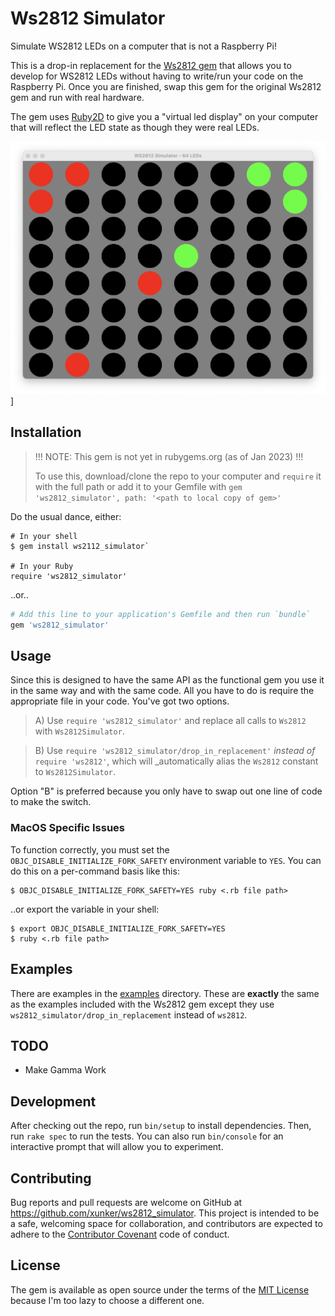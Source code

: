 # Ws2812 Simulator

Simulate WS2812 LEDs on a computer that is not a Raspberry Pi!

This is a drop-in replacement for the [Ws2812 gem](https://github.com/wejn/ws2812) that allows you
to develop for WS2812 LEDs without having to write/run your code on the Raspberry Pi. Once you are
finished, swap this gem for the original Ws2812 gem and run with real hardware.

The gem uses [Ruby2D](https://github.com/ruby2d/ruby2d) to give you a "virtual led display" on your
computer that will reflect the LED state as though they were real LEDs.

![running unicorn hat example in simulator window](unicorn-hat-example.png)]

## Installation

> !!! NOTE: This gem is not yet in rubygems.org (as of Jan 2023) !!!
>
> To use this, download/clone the repo to your computer and `require` it with the full path or add it to your Gemfile with `gem 'ws2812_simulator', path: '<path to local copy of gem>'`

Do the usual dance, either:

```
# In your shell
$ gem install ws2112_simulator`

# In your Ruby
require 'ws2812_simulator'
```

..or..

```ruby
# Add this line to your application's Gemfile and then run `bundle`
gem 'ws2812_simulator'
```

## Usage

Since this is designed to have the same API as the functional gem you use it in the same way and
with the same code. All you have to do is require the appropriate file in your code. You've got two
options.

> A) Use `require 'ws2812_simulator'` and replace all calls to `Ws2812` with `Ws2812Simulator`.

> B) Use `require 'ws2812_simulator/drop_in_replacement'` *instead of* `require 'ws2812'`, which will _automatically alias the `Ws2812` constant to `Ws2812Simulator`.

Option "B" is preferred because you only have to swap out one line of code to make the switch.

### MacOS Specific Issues

To function correctly, you must set the `OBJC_DISABLE_INITIALIZE_FORK_SAFETY` environment variable
to `YES`. You can do this on a per-command basis like this:
       
    $ OBJC_DISABLE_INITIALIZE_FORK_SAFETY=YES ruby <.rb file path>
       
..or export the variable in your shell:
    
    $ export OBJC_DISABLE_INITIALIZE_FORK_SAFETY=YES
    $ ruby <.rb file path>

## Examples

There are examples in the [examples](examples/) directory. These are **exactly** the same as the examples included with the Ws2812 gem except they use `ws2812_simulator/drop_in_replacement` instead of `ws2812`. 

## TODO

* Make Gamma Work

## Development

After checking out the repo, run `bin/setup` to install dependencies. Then, run `rake spec` to run the tests. You can also run `bin/console` for an interactive prompt that will allow you to experiment.

## Contributing

Bug reports and pull requests are welcome on GitHub at https://github.com/xunker/ws2812_simulator. This project is intended to be a safe, welcoming space for collaboration, and contributors are expected to adhere to the [Contributor Covenant](http://contributor-covenant.org) code of conduct.

## License

The gem is available as open source under the terms of the [MIT License](https://opensource.org/licenses/MIT) because I'm too lazy to choose a different one.
